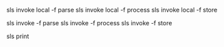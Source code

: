 sls invoke local -f parse
sls invoke local -f process
sls invoke local -f store


sls invoke  -f parse
sls invoke  -f process
sls invoke  -f store


sls print